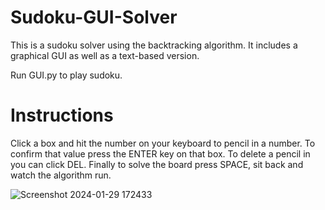 # Sudoku-GUI-Solver
This is a sudoku solver using the backtracking algorithm. It includes a graphical GUI as well as a text-based version.

Run GUI.py to play sudoku.

# Instructions
Click a box and hit the number on your keyboard to pencil in a number. To confirm that value press the ENTER key on that box. To delete a pencil in you can click DEL. Finally to solve the board press SPACE, sit back and watch the algorithm run.

![Screenshot 2024-01-29 172433](https://github.com/Tushar282002/Sudoko/assets/124439698/1216db28-076d-495e-b992-699ef76f086d)
